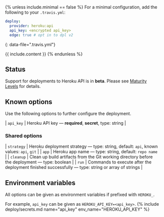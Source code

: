 {% unless include.minimal == false %}
For a minimal configuration, add the following to your `.travis.yml`:

```yaml
deploy:
  provider: heroku:api
  api_key: <encrypted api_key>
  edge: true # opt in to dpl v2
```
{: data-file=".travis.yml"}



{{ include.content }}
{% endunless %}

## Status

Support for deployments to Heroku API is in **beta**. Please see [Maturity Levels](/user/deployment-v2#maturity-levels) for details.
## Known options

Use the following options to further configure the deployment.

| `api_key` | Heroku API key &mdash; **required**, **secret**, type: string |

### Shared options

| `strategy` | Heroku deployment strategy &mdash; type: string, default: `api`, known values: `api`, `git` |
| `app` | Heroku app name &mdash; type: string, default: `repo name` |
| `cleanup` | Clean up build artifacts from the Git working directory before the deployment &mdash; type: boolean |
| `run` | Commands to execute after the deployment finished successfully &mdash; type: string or array of strings |

## Environment variables

All options can be given as environment variables if prefixed with `HEROKU_`.

For example, `api_key` can be given as `HEROKU_API_KEY=<api_key>`.
{% include deploy/secrets.md name="api_key" env_name="HEROKU_API_KEY" %}
